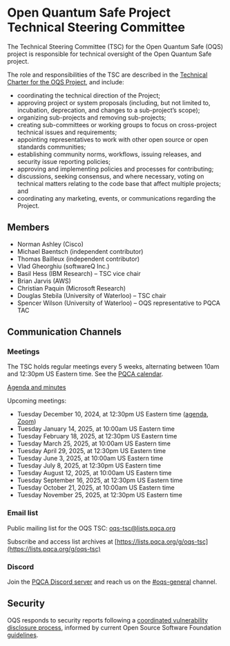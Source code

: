 # Open Quantum Safe Project Technical Steering Committee

The Technical Steering Committee (TSC) for the Open Quantum Safe (OQS) project is responsible for technical oversight of the Open Quantum Safe project.

The role and responsibilities of the TSC are described in the [Technical Charter for the OQS Project](charter/charter-2024-01-03.pdf), and include:

- coordinating the technical direction of the Project;
- approving project or system proposals (including, but not limited to, incubation, deprecation, and changes to a sub-project’s scope);
- organizing sub-projects and removing sub-projects;
- creating sub-committees or working groups to focus on cross-project technical issues and requirements;
- appointing representatives to work with other open source or open standards communities;
- establishing community norms, workflows, issuing releases, and security issue reporting policies;
- approving and implementing policies and processes for contributing;
- discussions, seeking consensus, and where necessary, voting on technical matters relating to the code base that affect multiple projects; and
- coordinating any marketing, events, or communications regarding the Project.

## Members

- Norman Ashley (Cisco)
- Michael Baentsch (independent contributor)
- Thomas Bailleux (independent contributor)
- Vlad Gheorghiu (softwareQ Inc.)
- Basil Hess (IBM Research) – TSC vice chair
- Brian Jarvis (AWS)
- Christian Paquin (Microsoft Research)
- Douglas Stebila (University of Waterloo) – TSC chair
- Spencer Wilson (University of Waterloo) – OQS representative to PQCA TAC

## Communication Channels

### Meetings

The TSC holds regular meetings every 5 weeks, alternating between 10am and 12:30pm US Eastern time.  See the [PQCA calendar](https://pqca.org/calendar/).

[Agenda and minutes](meetings/index.md)

Upcoming meetings:

- Tuesday December 10, 2024, at 12:30pm US Eastern time ([agenda](https://github.com/open-quantum-safe/tsc/blob/main/meetings/2024-12-10/agenda.md), [Zoom](https://zoom-lfx.platform.linuxfoundation.org/meeting/95734644686?password=785e2d5e-e426-423f-8e0c-533cb017e6eb))
- Tuesday January 14, 2025, at 10:00am US Eastern time
- Tuesday February 18, 2025, at 12:30pm US Eastern time
- Tuesday March 25, 2025, at 10:00am US Eastern time
- Tuesday April 29, 2025, at 12:30pm US Eastern time
- Tuesday June 3, 2025, at 10:00am US Eastern time
- Tuesday July 8, 2025, at 12:30pm US Eastern time
- Tuesday August 12, 2025, at 10:00am US Eastern time
- Tuesday September 16, 2025, at 12:30pm US Eastern time
- Tuesday October 21, 2025, at 10:00am US Eastern time
- Tuesday November 25, 2025, at 12:30pm US Eastern time

### Email list

Public mailing list for the OQS TSC: [oqs-tsc@lists.pqca.org](mailto:oqs-tsc@lists.pqca.org)

Subscribe and access list archives at [https://lists.pqca.org/g/oqs-tsc](https://lists.pqca.org/g/oqs-tsc)

### Discord

Join the [PQCA Discord server](https://discord.gg/gv8YN5bb) and reach us on the [#oqs-general](https://discordapp.com/channels/1202723482224295936/1203395992003678238) channel.

## Security

OQS responds to security reports following a [coordinated vulnerability disclosure process](security/response-process.md), informed by current Open Source Software Foundation [guidelines](https://github.com/ossf/oss-vulnerability-guide).
